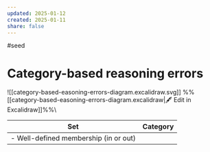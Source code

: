 ```yaml
---
updated: 2025-01-12
created: 2025-01-11
share: false
---
```

#seed
# Category-based reasoning errors
![[category-based-easoning-errors-diagram.excalidraw.svg]]
%%[[category-based-easoning-errors-diagram.excalidraw|🖋 Edit in Excalidraw]]%%\


| **Set**                               | **Category** |
| ------------------------------------- | ------------ |
| - Well-defined membership (in or out) |              |
